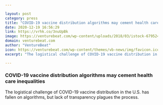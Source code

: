 ```yaml
---

layout: post
category: press
title: "COVID-19 vaccine distribution algorithms may cement health care inequalities"
date: 2020-12-19 16:56:29
link: https://vrhk.co/3nuUpBk
image: https://venturebeat.com/wp-content/uploads/2018/03/istock-679524826-e1521054128536.jpg?w=1200&strip=all
domain: venturebeat.com
author: "VentureBeat"
icon: https://venturebeat.com/wp-content/themes/vb-news/img/favicon.ico
excerpt: "The logistical challenge of COVID-19 vaccine distribution in the U.S. has fallen on algorithms, but lack of transparency plagues the process."

---
```


### COVID-19 vaccine distribution algorithms may cement health care inequalities

The logistical challenge of COVID-19 vaccine distribution in the U.S. has fallen on algorithms, but lack of transparency plagues the process.